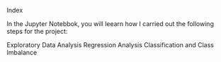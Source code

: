 Index

In the Jupyter Notebbok, you will leearn how I carried out the following steps for the project:

Exploratory Data Analysis
Regression Analysis
Classification and Class Imbalance
